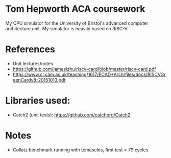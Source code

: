 # Tom Hepworth ACA coursework

My CPU simulator for the University of Bristol's advanced computer architecture unit. My simulator is heavily based on RISC-V.

# References

-   Unit lectures/notes
-   https://github.com/jameslzhu/riscv-card/blob/master/riscv-card.pdf
-   https://www.cl.cam.ac.uk/teaching/1617/ECAD+Arch/files/docs/RISCVGreenCardv8-20151013.pdf

# Libraries used:

-   Catch2 (unit tests): https://github.com/catchorg/Catch2

# Notes

-   Collatz benchmark running with tomasulos, first test = 79 cycles
